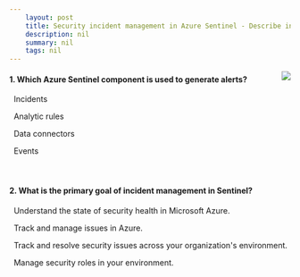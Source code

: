 ```yaml
---
    layout: post
    title: Security incident management in Azure Sentinel - Describe incident management
    description: nil
    summary: nil
    tags: nil
---
```



 <a target="_blank" href="https://docs.microsoft.com/en-us/learn/modules/incident-management-sentinel/3-describe-incident-management/"><i class="fas fa-external-link-alt"></i> </a>
 <img align="right" src="https://docs.microsoft.com/en-us/learn/achievements/incident-management-sentinel.svg">
####  1. Which Azure Sentinel component is used to generate alerts?


<i class='far fa-square'></i> &nbsp;&nbsp;Incidents

<i class='fas fa-check-square' style='color: Dodgerblue;'></i> &nbsp;&nbsp;Analytic rules

<i class='far fa-square'></i> &nbsp;&nbsp;Data connectors

<i class='far fa-square'></i> &nbsp;&nbsp;Events
<br />
<br />
<br />

####  2. What is the primary goal of incident management in Sentinel?


<i class='far fa-square'></i> &nbsp;&nbsp;Understand the state of security health in Microsoft Azure.

<i class='far fa-square'></i> &nbsp;&nbsp;Track and manage issues in Azure.

<i class='fas fa-check-square' style='color: Dodgerblue;'></i> &nbsp;&nbsp;Track and resolve security issues across your organization's environment.

<i class='far fa-square'></i> &nbsp;&nbsp;Manage security roles in your environment.
<br />
<br />
<br />
